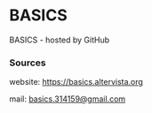 # BASICS
BASICS - hosted by GitHub

### Sources
website: https://basics.altervista.org

mail: basics.314159@gmail.com

<!--
facebook: https://www.facebook.com/basicsfb
youtube: https://www.youtube.com/channel/UCROl_YKhTIJbFrMF5MLBgow
telegram: https://t.me/basicschannel
-->
